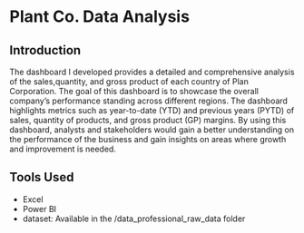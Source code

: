 # Plant Co. Data Analysis 



## Introduction

The dashboard I developed provides a detailed and comprehensive analysis of the 
sales,quantity, and gross product of each country of Plan Corporation. The goal of this 
dashboard is to showcase the overall company’s performance standing across different regions. 
The dashboard highlights metrics such as year-to-date (YTD) and previous years (PYTD)  of 
sales, quantity of products, and gross product (GP) margins. By using this dashboard, analysts 
and stakeholders would gain a better understanding on the performance of the business and 
gain insights on areas where growth and improvement is needed. 


## Tools Used

- Excel
- Power BI
- dataset: Available in the /data_professional_raw_data folder 



